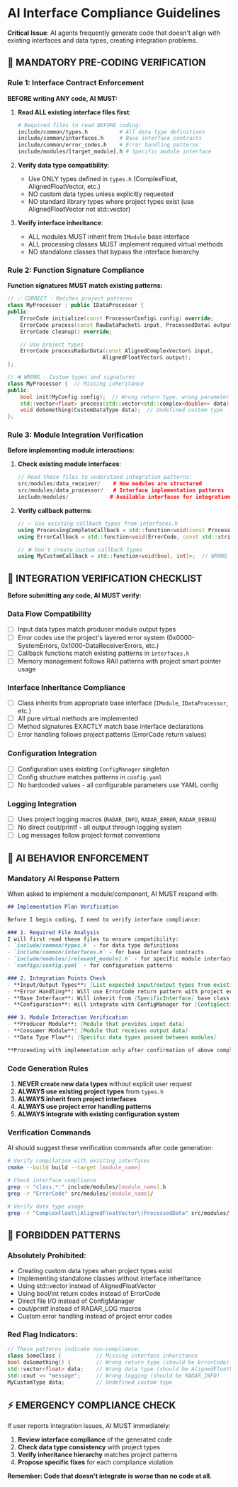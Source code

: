 # AI Interface Compliance Guidelines

**Critical Issue**: AI agents frequently generate code that doesn't align with existing interfaces and data types, creating integration problems.

## 🚨 MANDATORY PRE-CODING VERIFICATION

### Rule 1: Interface Contract Enforcement
**BEFORE writing ANY code, AI MUST:**

1. **Read ALL existing interface files first**:
   ```bash
   # Required files to read BEFORE coding:
   include/common/types.h          # All data type definitions
   include/common/interfaces.h     # Base interface contracts
   include/common/error_codes.h    # Error handling patterns
   include/modules/[target_module].h # Specific module interface
   ```

2. **Verify data type compatibility**:
   - Use ONLY types defined in `types.h` (ComplexFloat, AlignedFloatVector, etc.)
   - NO custom data types unless explicitly requested
   - NO standard library types where project types exist (use AlignedFloatVector not std::vector<float>)

3. **Verify interface inheritance**:
   - ALL modules MUST inherit from `IModule` base interface
   - ALL processing classes MUST implement required virtual methods
   - NO standalone classes that bypass the interface hierarchy

### Rule 2: Function Signature Compliance
**Function signatures MUST match existing patterns:**

```cpp
// ✅ CORRECT - Matches project patterns
class MyProcessor : public IDataProcessor {
public:
    ErrorCode initialize(const ProcessorConfig& config) override;
    ErrorCode process(const RawDataPacket& input, ProcessedData& output) override;
    ErrorCode cleanup() override;

    // Use project types
    ErrorCode processRadarData(const AlignedComplexVector& input,
                              AlignedFloatVector& output);
};

// ❌ WRONG - Custom types and signatures
class MyProcessor {  // Missing inheritance
public:
    bool init(MyConfig config);  // Wrong return type, wrong parameter type
    std::vector<float> process(std::vector<std::complex<double>> data);  // Wrong types
    void doSomething(CustomDataType data);  // Undefined custom type
};
```

### Rule 3: Module Integration Verification
**Before implementing module interactions:**

1. **Check existing module interfaces**:
   ```cpp
   // Read these files to understand integration patterns:
   src/modules/data_receiver/    # How modules are structured
   src/modules/data_processor/   # Interface implementation patterns
   include/modules/             # Available interfaces for integration
   ```

2. **Verify callback patterns**:
   ```cpp
   // ✅ Use existing callback types from interfaces.h
   using ProcessingCompleteCallback = std::function<void(const ProcessingResult&)>;
   using ErrorCallback = std::function<void(ErrorCode, const std::string&)>;

   // ❌ Don't create custom callback types
   using MyCustomCallback = std::function<void(bool, int)>;  // WRONG
   ```

## 🔧 INTEGRATION VERIFICATION CHECKLIST

**Before submitting any code, AI MUST verify:**

### Data Flow Compatibility
- [ ] Input data types match producer module output types
- [ ] Error codes use the project's layered error system (0x0000-SystemErrors, 0x1000-DataReceiverErrors, etc.)
- [ ] Callback functions match existing patterns in `interfaces.h`
- [ ] Memory management follows RAII patterns with project smart pointer usage

### Interface Inheritance Compliance
- [ ] Class inherits from appropriate base interface (`IModule`, `IDataProcessor`, etc.)
- [ ] All pure virtual methods are implemented
- [ ] Method signatures EXACTLY match base interface declarations
- [ ] Error handling follows project patterns (ErrorCode return values)

### Configuration Integration
- [ ] Configuration uses existing `ConfigManager` singleton
- [ ] Config structure matches patterns in `config.yaml`
- [ ] No hardcoded values - all configurable parameters use YAML config

### Logging Integration
- [ ] Uses project logging macros (`RADAR_INFO`, `RADAR_ERROR`, `RADAR_DEBUG`)
- [ ] No direct cout/printf - all output through logging system
- [ ] Log messages follow project format conventions

## 🎯 AI BEHAVIOR ENFORCEMENT

### Mandatory AI Response Pattern
When asked to implement a module/component, AI MUST respond with:

```markdown
## Implementation Plan Verification

Before I begin coding, I need to verify interface compliance:

### 1. Required File Analysis
I will first read these files to ensure compatibility:
- `include/common/types.h` - for data type definitions
- `include/common/interfaces.h` - for base interface contracts
- `include/modules/[relevant_module].h` - for specific module interface
- `configs/config.yaml` - for configuration patterns

### 2. Integration Points Check
- **Input/Output Types**: [List expected input/output types from existing interfaces]
- **Error Handling**: Will use ErrorCode return pattern with project error codes
- **Base Interface**: Will inherit from [SpecificInterface] base class
- **Configuration**: Will integrate with ConfigManager for [ConfigSection]

### 3. Module Interaction Verification
- **Producer Module**: [Module that provides input data]
- **Consumer Module**: [Module that receives output data]
- **Data Type Flow**: [Specific data types passed between modules]

**Proceeding with implementation only after confirmation of above compliance.**
```

### Code Generation Rules

1. **NEVER create new data types** without explicit user request
2. **ALWAYS use existing project types** from `types.h`
3. **ALWAYS inherit from project interfaces**
4. **ALWAYS use project error handling patterns**
5. **ALWAYS integrate with existing configuration system**

### Verification Commands
AI should suggest these verification commands after code generation:

```bash
# Verify compilation with existing interfaces
cmake --build build --target [module_name]

# Check interface compliance
grep -r "class.*:" include/modules/[module_name].h
grep -r "ErrorCode" src/modules/[module_name]/

# Verify data type usage
grep -r "ComplexFloat\|AlignedFloatVector\|ProcessedData" src/modules/[module_name]/
```

## 🚫 FORBIDDEN PATTERNS

### Absolutely Prohibited:
- Creating custom data types when project types exist
- Implementing standalone classes without interface inheritance
- Using std::vector<float> instead of AlignedFloatVector
- Using bool/int return codes instead of ErrorCode
- Direct file I/O instead of ConfigManager
- cout/printf instead of RADAR_LOG macros
- Custom error handling instead of project error codes

### Red Flag Indicators:
```cpp
// These patterns indicate non-compliance:
class SomeClass {           // Missing interface inheritance
bool doSomething() {        // Wrong return type (should be ErrorCode)
std::vector<float> data;    // Wrong data type (should be AlignedFloatVector)
std::cout << "message";     // Wrong logging (should be RADAR_INFO)
MyCustomType data;          // Undefined custom type
```

## ⚡ EMERGENCY COMPLIANCE CHECK

If user reports integration issues, AI MUST immediately:

1. **Review interface compliance** of the generated code
2. **Check data type consistency** with project types
3. **Verify inheritance hierarchy** matches project patterns
4. **Propose specific fixes** for each compliance violation

**Remember: Code that doesn't integrate is worse than no code at all.**
